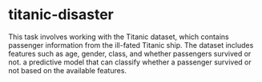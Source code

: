 # titanic-disaster
This task involves working with the Titanic dataset, which contains passenger information from the ill-fated Titanic ship. The dataset includes features such as age, gender, class, and whether passengers survived or not. a predictive model that can classify whether a passenger survived or not based on the available features.
